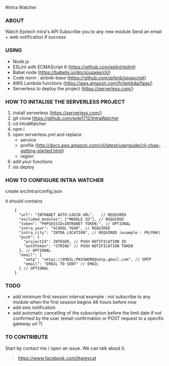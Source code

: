 #Intra Watcher

### ABOUT

Watch Epitech intra's API
Subscribe you to any new module
Send an email + web notification if success

### USING

- Node.js
- ESLint with ECMAScript 6 (https://github.com/eslint/eslint)
- Babel node (https://babeljs.io/docs/usage/cli/)
- Code norm : airbnb-base (https://github.com/airbnb/javascript)
- AWS Lambda functions (https://aws.amazon.com/fr/lambda/faqs/)
- Serverless to deploy the project (https://serverless.com/)
 
### HOW TO INITALISE THE SERVERLESS PROJECT

1. install serverless (https://serverless.com/)
2. git clone https://github.com/eole1712/IntraWatcher
3. cd IntraWatcher
4. npm i
5. open serverless.yml and replace 
    - service
    - profile (http://docs.aws.amazon.com/cli/latest/userguide/cli-chap-getting-started.html)
    - region
6. add your functions
7. sls deploy

### HOW TO CONFIGURE INTRA WATCHER

create src/intra/config.json

it should contains

        {
          "url": "INTRANET AUTO-LOGIN URL",   // REQUIRED
          "excluded_modules": ["MODULE ID"], // REQUIRED
          "token": "PHPSESSID=INTRANET TOKEN;", // OPTIONAL
          "intra_year": "SCHOOL YEAR", // REQUIRED
          "intra_city": "INTRA LOCATION", // REQUIRED (example : FR/PAR)
          "push": {
            "projectId": INTEGER, // PUSH NOTIFICATION ID
            "authToken": "STRING" // PUSH NOTIFICATION TOKEN
          }, // OPTIONAL
          "email": {
            "smtp": "smtps://EMAIL:PASSWORD@smtp.gmail.com", // SMTP
            "email": "EMAIL TO SENT" // EMAIL
          } // OPTIONAL
        }
        
### TODO
- add minimum first session interval
    example : not subscribe to any module when the first session begins 48 hours before now
- add sms notification
- add automatic cancelling of the subscription before the limit date if not confirmed by the user (email confirmation or POST request to a specific gateway url ?)

### TO CONTRIBUTE

Start by contact me / open an issue. We can talk about it.
> https://www.facebook.com/litgreycat
